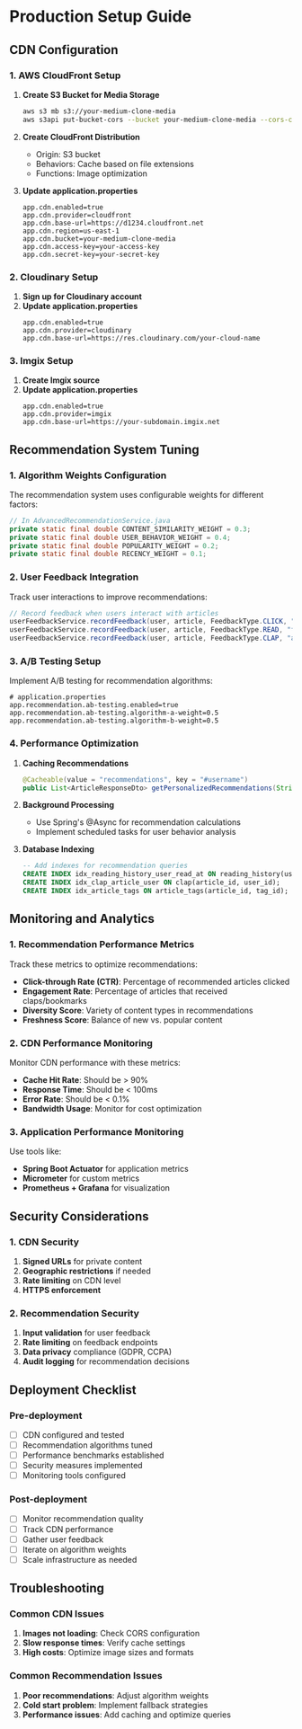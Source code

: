 # Production Setup Guide

## CDN Configuration

### 1. AWS CloudFront Setup

1. **Create S3 Bucket for Media Storage**
   ```bash
   aws s3 mb s3://your-medium-clone-media
   aws s3api put-bucket-cors --bucket your-medium-clone-media --cors-configuration file://cors.json
   ```

2. **Create CloudFront Distribution**
   - Origin: S3 bucket
   - Behaviors: Cache based on file extensions
   - Functions: Image optimization

3. **Update application.properties**
   ```properties
   app.cdn.enabled=true
   app.cdn.provider=cloudfront
   app.cdn.base-url=https://d1234.cloudfront.net
   app.cdn.region=us-east-1
   app.cdn.bucket=your-medium-clone-media
   app.cdn.access-key=your-access-key
   app.cdn.secret-key=your-secret-key
   ```

### 2. Cloudinary Setup

1. **Sign up for Cloudinary account**
2. **Update application.properties**
   ```properties
   app.cdn.enabled=true
   app.cdn.provider=cloudinary
   app.cdn.base-url=https://res.cloudinary.com/your-cloud-name
   ```

### 3. Imgix Setup

1. **Create Imgix source**
2. **Update application.properties**
   ```properties
   app.cdn.enabled=true
   app.cdn.provider=imgix
   app.cdn.base-url=https://your-subdomain.imgix.net
   ```

## Recommendation System Tuning

### 1. Algorithm Weights Configuration

The recommendation system uses configurable weights for different factors:

```java
// In AdvancedRecommendationService.java
private static final double CONTENT_SIMILARITY_WEIGHT = 0.3;
private static final double USER_BEHAVIOR_WEIGHT = 0.4;
private static final double POPULARITY_WEIGHT = 0.2;
private static final double RECENCY_WEIGHT = 0.1;
```

### 2. User Feedback Integration

Track user interactions to improve recommendations:

```java
// Record feedback when users interact with articles
userFeedbackService.recordFeedback(user, article, FeedbackType.CLICK, "recommendation");
userFeedbackService.recordFeedback(user, article, FeedbackType.READ, "feed");
userFeedbackService.recordFeedback(user, article, FeedbackType.CLAP, "article");
```

### 3. A/B Testing Setup

Implement A/B testing for recommendation algorithms:

```properties
# application.properties
app.recommendation.ab-testing.enabled=true
app.recommendation.ab-testing.algorithm-a-weight=0.5
app.recommendation.ab-testing.algorithm-b-weight=0.5
```

### 4. Performance Optimization

1. **Caching Recommendations**
   ```java
   @Cacheable(value = "recommendations", key = "#username")
   public List<ArticleResponseDto> getPersonalizedRecommendations(String username, int limit)
   ```

2. **Background Processing**
   - Use Spring's @Async for recommendation calculations
   - Implement scheduled tasks for user behavior analysis

3. **Database Indexing**
   ```sql
   -- Add indexes for recommendation queries
   CREATE INDEX idx_reading_history_user_read_at ON reading_history(user_id, read_at);
   CREATE INDEX idx_clap_article_user ON clap(article_id, user_id);
   CREATE INDEX idx_article_tags ON article_tags(article_id, tag_id);
   ```

## Monitoring and Analytics

### 1. Recommendation Performance Metrics

Track these metrics to optimize recommendations:

- **Click-through Rate (CTR)**: Percentage of recommended articles clicked
- **Engagement Rate**: Percentage of articles that received claps/bookmarks
- **Diversity Score**: Variety of content types in recommendations
- **Freshness Score**: Balance of new vs. popular content

### 2. CDN Performance Monitoring

Monitor CDN performance with these metrics:

- **Cache Hit Rate**: Should be > 90%
- **Response Time**: Should be < 100ms
- **Error Rate**: Should be < 0.1%
- **Bandwidth Usage**: Monitor for cost optimization

### 3. Application Performance Monitoring

Use tools like:
- **Spring Boot Actuator** for application metrics
- **Micrometer** for custom metrics
- **Prometheus + Grafana** for visualization

## Security Considerations

### 1. CDN Security

1. **Signed URLs** for private content
2. **Geographic restrictions** if needed
3. **Rate limiting** on CDN level
4. **HTTPS enforcement**

### 2. Recommendation Security

1. **Input validation** for user feedback
2. **Rate limiting** on feedback endpoints
3. **Data privacy** compliance (GDPR, CCPA)
4. **Audit logging** for recommendation decisions

## Deployment Checklist

### Pre-deployment
- [ ] CDN configured and tested
- [ ] Recommendation algorithms tuned
- [ ] Performance benchmarks established
- [ ] Security measures implemented
- [ ] Monitoring tools configured

### Post-deployment
- [ ] Monitor recommendation quality
- [ ] Track CDN performance
- [ ] Gather user feedback
- [ ] Iterate on algorithm weights
- [ ] Scale infrastructure as needed

## Troubleshooting

### Common CDN Issues
1. **Images not loading**: Check CORS configuration
2. **Slow response times**: Verify cache settings
3. **High costs**: Optimize image sizes and formats

### Common Recommendation Issues
1. **Poor recommendations**: Adjust algorithm weights
2. **Cold start problem**: Implement fallback strategies
3. **Performance issues**: Add caching and optimize queries 